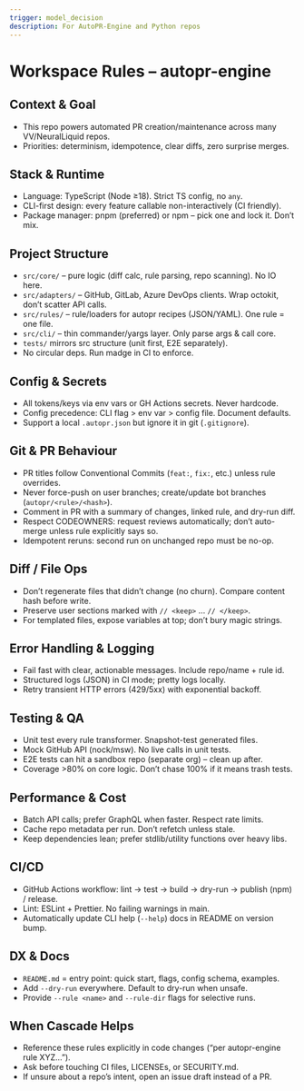 ```yaml
---
trigger: model_decision
description: For AutoPR-Engine and Python repos
---
```


# Workspace Rules – autopr-engine

## Context & Goal

- This repo powers automated PR creation/maintenance across many VV/NeuralLiquid repos.
- Priorities: determinism, idempotence, clear diffs, zero surprise merges.

## Stack & Runtime

- Language: TypeScript (Node ≥18). Strict TS config, no `any`.
- CLI-first design: every feature callable non-interactively (CI friendly).
- Package manager: pnpm (preferred) or npm – pick one and lock it. Don’t mix.

## Project Structure

- `src/core/` – pure logic (diff calc, rule parsing, repo scanning). No IO here.
- `src/adapters/` – GitHub, GitLab, Azure DevOps clients. Wrap octokit, don’t scatter API calls.
- `src/rules/` – rule/loaders for autopr recipes (JSON/YAML). One rule = one file.
- `src/cli/` – thin commander/yargs layer. Only parse args & call core.
- `tests/` mirrors src structure (unit first, E2E separately).
- No circular deps. Run madge in CI to enforce.

## Config & Secrets

- All tokens/keys via env vars or GH Actions secrets. Never hardcode.
- Config precedence: CLI flag > env var > config file. Document defaults.
- Support a local `.autopr.json` but ignore it in git (`.gitignore`).

## Git & PR Behaviour

- PR titles follow Conventional Commits (`feat:`, `fix:`, etc.) unless rule overrides.
- Never force-push on user branches; create/update bot branches (`autopr/<rule>/<hash>`).
- Comment in PR with a summary of changes, linked rule, and dry-run diff.
- Respect CODEOWNERS: request reviews automatically; don’t auto-merge unless rule explicitly says so.
- Idempotent reruns: second run on unchanged repo must be no-op.

## Diff / File Ops

- Don’t regenerate files that didn’t change (no churn). Compare content hash before write.
- Preserve user sections marked with `// <keep>` … `// </keep>`.
- For templated files, expose variables at top; don’t bury magic strings.

## Error Handling & Logging

- Fail fast with clear, actionable messages. Include repo/name + rule id.
- Structured logs (JSON) in CI mode; pretty logs locally.
- Retry transient HTTP errors (429/5xx) with exponential backoff.

## Testing & QA

- Unit test every rule transformer. Snapshot-test generated files.
- Mock GitHub API (nock/msw). No live calls in unit tests.
- E2E tests can hit a sandbox repo (separate org) – clean up after.
- Coverage >80% on core logic. Don’t chase 100% if it means trash tests.

## Performance & Cost

- Batch API calls; prefer GraphQL when faster. Respect rate limits.
- Cache repo metadata per run. Don’t refetch unless stale.
- Keep dependencies lean; prefer stdlib/utility functions over heavy libs.

## CI/CD

- GitHub Actions workflow: lint → test → build → dry-run → publish (npm) / release.
- Lint: ESLint + Prettier. No failing warnings in main.
- Automatically update CLI help (`--help`) docs in README on version bump.

## DX & Docs

- `README.md` = entry point: quick start, flags, config schema, examples.
- Add `--dry-run` everywhere. Default to dry-run when unsafe.
- Provide `--rule <name>` and `--rule-dir` flags for selective runs.

## When Cascade Helps

- Reference these rules explicitly in code changes (“per autopr-engine rule XYZ…”).
- Ask before touching CI files, LICENSEs, or SECURITY.md.
- If unsure about a repo’s intent, open an issue draft instead of a PR.
